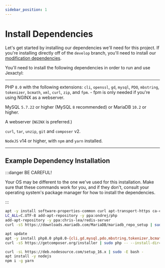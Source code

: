 ```yaml
---
sidebar_position: 1
---
```


# Install Dependencies

Let's get started by installing our dependencies we'll need for this project.
If you're installing directly off of the `develop` branch, you'll need to install our [modification dependencies](http://localhost:3000/modification/dependencies).

You'll need to install the following dependencies in order to run and use Jexactyl:
***
PHP `8.0` with the following extensions: `cli`, `openssl`, `gd`, `mysql`, `PDO`, `mbstring`, `tokenizer`, `bcmath`, `xml`, `curl`, `zip`, and `fpm`. - fpm is only needed if you're using NGINX as a webserver.

MySQL `5.7.22` or higher (MySQL `8` recommended) or MariaDB `10.2` or higher.

A webserver (`NGINX` is preferred.)

`curl`, `tar`, `unzip`, `git` and `composer` v2.

`NodeJS` v14 or higher, with `npm` and `yarn` installed.
***

## Example Dependency Installation

:::danger BE CAREFUL!

Your OS may be different to the one we've used for this installation.
Make sure that these commands work for you, and if they don't, consult
your operating system's package manager for how to install the dependencies.

:::

```bash
apt -y install software-properties-common curl apt-transport-https ca-certificates gnupg
LC_ALL=C.UTF-8 add-apt-repository -y ppa:ondrej/php
add-apt-repository -y ppa:chris-lea/redis-server
curl -sS https://downloads.mariadb.com/MariaDB/mariadb_repo_setup | sudo bash

apt update
apt -y install php8.0 php8.0-{cli,gd,mysql,pdo,mbstring,tokenizer,bcmath,xml,fpm,curl,zip} mariadb-server nginx tar unzip git redis-server
curl -sS https://getcomposer.org/installer | sudo php -- --install-dir=/usr/local/bin --filename=composer

curl -sL https://deb.nodesource.com/setup_16.x | sudo -E bash -
apt install -y nodejs
npm i -g yarn
```

